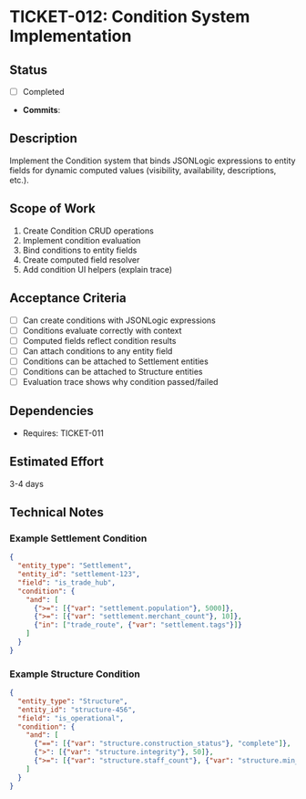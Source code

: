 # TICKET-012: Condition System Implementation

## Status
- [ ] Completed
- **Commits**:

## Description
Implement the Condition system that binds JSONLogic expressions to entity fields for dynamic computed values (visibility, availability, descriptions, etc.).

## Scope of Work
1. Create Condition CRUD operations
2. Implement condition evaluation
3. Bind conditions to entity fields
4. Create computed field resolver
5. Add condition UI helpers (explain trace)

## Acceptance Criteria
- [ ] Can create conditions with JSONLogic expressions
- [ ] Conditions evaluate correctly with context
- [ ] Computed fields reflect condition results
- [ ] Can attach conditions to any entity field
- [ ] Conditions can be attached to Settlement entities
- [ ] Conditions can be attached to Structure entities
- [ ] Evaluation trace shows why condition passed/failed

## Dependencies
- Requires: TICKET-011

## Estimated Effort
3-4 days

## Technical Notes

### Example Settlement Condition
```json
{
  "entity_type": "Settlement",
  "entity_id": "settlement-123",
  "field": "is_trade_hub",
  "condition": {
    "and": [
      {">=": [{"var": "settlement.population"}, 5000]},
      {">=": [{"var": "settlement.merchant_count"}, 10]},
      {"in": ["trade_route", {"var": "settlement.tags"}]}
    ]
  }
}
```

### Example Structure Condition
```json
{
  "entity_type": "Structure",
  "entity_id": "structure-456",
  "field": "is_operational",
  "condition": {
    "and": [
      {"==": [{"var": "structure.construction_status"}, "complete"]},
      {">": [{"var": "structure.integrity"}, 50]},
      {">=": [{"var": "structure.staff_count"}, {"var": "structure.min_staff"}]}
    ]
  }
}
```
